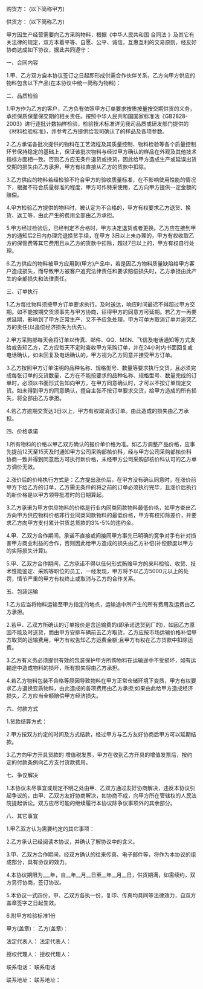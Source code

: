 
 


购货方： (以下简称甲方)


供货方： (以下简称乙方)


甲方因生产经营需要向乙方采购物料，根据《中华人民共和国
合同法
》及其它有关法律的规定，双方本着平等、自愿、公平、诚信，互惠互利的交易原则，经友好协商达成如下协议，据此共同遵守：


一、合同内容


1.甲、乙方双方自本协议签订之日起即形成供需合作伙伴关系，乙方向甲方供应的物料包含以下产品(在本协议中统一简称为物料)：


二、品质检验


1.甲方作为乙方的客户，乙方负有依照甲方订单要求按质按量按交期供货的义务，承担保质保量保交期的相关责任。按照中华人民共和国国家标准法《GB2828-2003》进行逐批计数抽样检验，检验技术标准详见我司品质或研发部门提供的《材料检验标准》，并参考乙方提供给我司确认了的样品及各项参数。


2.乙方承诺各批次提供的物料在工艺流程及其质量控制、物料检验等各个质量控制环节保持稳定的基础上，保证该批次物料与经过甲方确认的样品在外观及其他技术指标方面相一致。否则乙方应无条件退货或换货，因此给甲方造成生产或延误出货交期的损失由乙方承担，甲方有权直接从乙方的货款中扣除。


3.乙方供应的物料若经检验不符合甲方的验收质量标准，在不影响使用性能的情况下，根据不符合质量标准的程度，甲方可作特采使用，乙方向甲方提供一定金额的赔偿。


4.甲方检验乙方提供的物料时，被认定为不合格的，甲方有权要求乙方退货、换货、返工等，由此产生的费用全部由乙方承担。


5.甲方经过检验后，已经判定不合格时，甲方决定退货或者更换。乙方应在接到甲方的通知后2日内办理完退换货手续，在甲方 3日以上未办理的，甲方有权收取乙方的保管费等其它费用且从乙方的货款中扣除，超过7日以上的，甲方有权自行处理。


6.乙方供应的物料被甲方应用到(甲方)产品中，若是因乙方物料质量缺陷给甲方客户造成损失，而导致甲方被客户追究法律责任和要求赔偿损失时，乙方承担由此产生的全部损失和法律责任。


三、订单执行


1.乙方每批物料须按甲方订单要求执行，及时送达，响应时间最迟不得超过甲方交期。如不能按期交货须事先与甲方协商，征得甲方的同意方可延期。若乙方一再要求延期，影响到了甲方正常生产，又不予应急处理，甲方可单方取消订单并追究乙方的责任(以追偿经济损失为优先)。


2.甲方采购部每天会将订单以传真、邮件、QQ、MSN、飞信及电话通知等方式发给或告知乙方，乙方应每天不定时查收甲方采购订单，并在24小时内书面回复或电话确认，如未回复及电话确认的，甲方视为乙方同意并接受甲方订单。


3.乙方按照甲方订单注明的品种名称、规格型号、数量等要求执行交货，且必须完成每张订单的交货数量，乙方在不能按要求的品种名称、规格型号、数量完成的订单时，必须以书面形式告知向甲方，在甲方同意确认时，才可以不按订单规定交货。如未得到甲方的同意确认，擅自主张不按订单要求交货，给甲方造成的所有损失，将全部由乙方承担。


4.若乙方逾期交货达3日以上，甲方有权取消该订单。由此造成的损失由乙方承担。


四、价格承诺


1.所有物料的价格以甲乙双方确认的报价单价格为准。如乙方调整产品价格，应事先提前12天至15天及时通知甲方公司采购部核价科，经与甲方公司采购部核价科协商一致并得到同意后方可执行新价格，未经甲方公司采购部核价科认可的乙方单方调价无效。


2.涨价后的价格执行方式是：乙方提出涨价后，在甲方没有确认同意时，在涨价前甲方下给乙方的订单，乙方需无条件的将之前的订单必须执行完毕，且涨价后执行的新价格是以甲方领导批准时的日期算起。


3.乙方承诺为甲方供应物料的价格是行业内同类同款物料最低价格，如甲方查出乙方向甲方供应物料价格非行业同类同款物料的最低价格，甲方有权扣除差价，并要求乙方向甲方支付累计供货总货款的3%-5%的违约金。


4.甲、乙双方合作期间，承诺不直接或间接同甲方事先已明确的竞争对手有针对损害甲方商业利益的合作，否则因此给甲方造成的损失由乙方补偿(补偿额度以甲方的实际损失计算)。


5.甲、乙双方合作期间，乙方承诺不得以任何形式贿赂甲方的来料检验、收货、技术性能鉴定、采购等职位的员工，一经发现，甲方将予以乙方5000元以上的处罚，情节严重的甲方有权终止或取消与乙方的合作关系。


五、包装运输


1.乙方应当将物料运输至甲方指定的地点，运输途中所产生的所有费用及运费由乙方承担。


2.若甲、乙双方所确认的订单报价是含运输费的(即承诺送货到厂的)，如因乙方原因不能及时送货，而由甲方安排车辆前去乙方取货，乙方应按市场运输价格补偿甲方取货的运输费用，甲方有权告知乙方运费金额;且甲方有权在乙方货款中扣除运费。


3.乙方有义务必须提供有效的包装保护甲方所购物料在运输途中不受损坏，如有运输途中造成物料的损坏，所有损失将由乙方承担。


4.若乙方物料包装不合格等原因导致物料在甲方正常仓储环境下变质，甲方有权要求乙方退换变质物料，由此造成的各项费用由乙方承担;如果由此给甲方造成经济损失，乙方应当全额赔偿甲方经济损失。


六、付款方式


1.货款结算方式：


2.甲方按双方约定的时间及方式结款，经过甲方与乙方友好协商后甲方可以延期结款。


3.乙方向甲方开具货款的 增值税发票，甲方在收到乙方开具的增值发票后，按约定的付款条例向乙方支付货款费用。


七、争议解决


1.本协议未尽事宜或规定不明之处由甲、乙双方通过友好协商解决，违反本协议引起争议的，由甲、乙双方友好协商解决，如协商不成，向甲方所在管辖权的人民法院提起诉讼。双方应尽可能的继续履行本协议除争议事项外的其余部分。


八、其它事宜


1.甲乙双方认为需要约定的其它事项：


2.乙方承认已经阅读本协议，并确认了解协议中的含义。


3.甲、乙双方合作期间，经双方确认的往来传真、电子邮件等，将作为本协议的组成部分，具有协议的效力。


4.本协议期限为___年，自__年__月__日至__年__月__日，供货期满，如需续约，双方另行协商，签订协议。


5.本协议一式四份，甲、乙双方各执一份，复印、传真均具同等法律效力，自双方盖章签字之日起生效。


6.附甲方检验标准1份


甲方(盖章)： 乙方(盖章)：


法定代表人： 法定代表人：


授权代理人： 授权代理人：


联系电话： 联系电话


联系地址： 联系地址：
 


 

 
 
 
 
 
  


  
 

  


  


  
 
 
 
 

